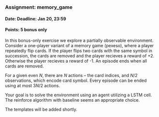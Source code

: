 ### Assignment: memory_game
#### Date: Deadline: Jan 20, 23:59
#### Points: **5** bonus only

In this bonus-only exercise we explore a partially observable environment.
Consider a one-player variant of a memory game (pexeso), where a player repeatedly
flip cards. If the player flips two cards with the same symbol in succession,
the cards are removed and the player recieves a reward of +2. Otherwise the
player recieves a reward of -1. An episode ends when all cards are removed.

For a given even $N$, there are $N$ actions – the card indices, and $N/2$
observations, which encode card symbol. Every episode can be ended using
at most $3N/2$ actions.

Your goal is to solve the environment using an agent utilizing a LSTM cell.
The reinforce algorithm with baseline seems an appropriate choice.

The templates will be added shortly.
